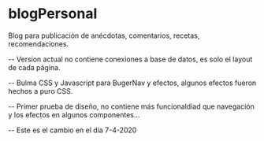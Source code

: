 # blogPersonal
Blog para publicación de anécdotas, comentarios, recetas, recomendaciones. 

-- Version actual no contiene conexiones a base de datos, es solo el layout de cada página. 

-- Bulma CSS y Javascript para BugerNav y efectos, algunos efectos fueron hechos a puro CSS.

-- Primer prueba de diseño, no contiene más funcionaldiad que navegación y los efectos en algunos componentes... 

-- Este es el cambio en el dia 7-4-2020